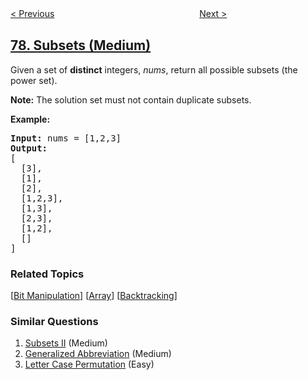 <!--|This file generated by command(leetcode description); DO NOT EDIT.    |-->
<!--+----------------------------------------------------------------------+-->
<!--|@author    openset <openset.wang@gmail.com>                           |-->
<!--|@link      https://github.com/openset                                 |-->
<!--|@home      https://github.com/tonymontaro/leetcode-hints                        |-->
<!--+----------------------------------------------------------------------+-->

[< Previous](https://github.com/tonymontaro/leetcode-hints/tree/master/problems/combinations "Combinations")
　　　　　　　　　　　　　　　　
[Next >](https://github.com/tonymontaro/leetcode-hints/tree/master/problems/word-search "Word Search")

## [78. Subsets (Medium)](https://leetcode.com/problems/subsets "子集")

<p>Given a set of <strong>distinct</strong> integers, <em>nums</em>, return all possible subsets (the power set).</p>

<p><strong>Note:</strong> The solution set must not contain duplicate subsets.</p>

<p><strong>Example:</strong></p>

<pre>
<strong>Input:</strong> nums = [1,2,3]
<strong>Output:</strong>
[
  [3],
&nbsp; [1],
&nbsp; [2],
&nbsp; [1,2,3],
&nbsp; [1,3],
&nbsp; [2,3],
&nbsp; [1,2],
&nbsp; []
]</pre>

### Related Topics
  [[Bit Manipulation](https://github.com/tonymontaro/leetcode-hints/tree/master/tag/bit-manipulation/README.md)]
  [[Array](https://github.com/tonymontaro/leetcode-hints/tree/master/tag/array/README.md)]
  [[Backtracking](https://github.com/tonymontaro/leetcode-hints/tree/master/tag/backtracking/README.md)]

### Similar Questions
  1. [Subsets II](https://github.com/tonymontaro/leetcode-hints/tree/master/problems/subsets-ii) (Medium)
  1. [Generalized Abbreviation](https://github.com/tonymontaro/leetcode-hints/tree/master/problems/generalized-abbreviation) (Medium)
  1. [Letter Case Permutation](https://github.com/tonymontaro/leetcode-hints/tree/master/problems/letter-case-permutation) (Easy)
